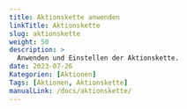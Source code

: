 ```yaml
---
title: Aktionskette anwenden
linkTitle: Aktionskette
slug: aktionskette
weight: 50
description: >
  Anwenden und Einstellen der Aktionskette.
date: 2023-07-26
Kategorien: [Aktionen]
Tags: [Aktionen, Aktionskette]
manualLink: /docs/aktionskette/
---
```

<script>
  window.location.href = "/docs/aktionskette/";
</script>
